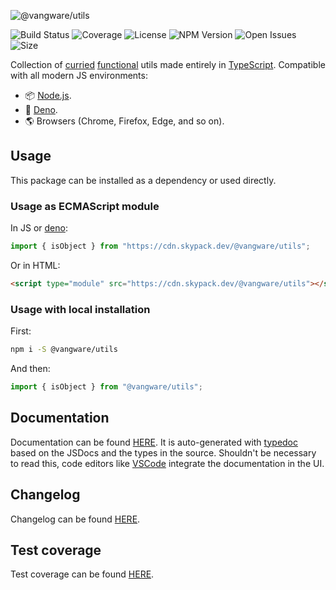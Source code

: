 ![@vangware/utils](https://i.imgur.com/Qt3fWpw.png)

![Build Status](https://img.shields.io/travis/vangware/utils.svg?style=for-the-badge&labelColor=333&color=20b075&link=https://travis-ci.org/github/vangware/utils)
![Coverage](https://img.shields.io/coveralls/github/vangware/utils.svg?style=for-the-badge&labelColor=333&color=20b075&link=https://coveralls.io/github/vangware/utils)
![License](https://img.shields.io/npm/l/@vangware/utils.svg?style=for-the-badge&labelColor=333&color=20b075&link=https://github.com/vangware/utils/blob/master/LICENSE)
![NPM Version](https://img.shields.io/npm/v/@vangware/utils.svg?style=for-the-badge&labelColor=333&color=20b075&link=https://npm.im/@vangware/utils)
![Open Issues](https://img.shields.io/github/issues/vangware/utils.svg?style=for-the-badge&labelColor=333&color=20b075&link=https://github.com/vangware/utils/issues)
![Size](https://img.shields.io/bundlephobia/minzip/@vangware/utils.svg?style=for-the-badge&labelColor=333&color=20b075&label=size&link=https://bundlephobia.com/result?p=@vangware/utils)

Collection of [curried](https://en.wikipedia.org/wiki/Currying) [functional](https://en.wikipedia.org/wiki/Functional_programming) utils made entirely in [TypeScript](http://typescriptlang.org/). Compatible with all modern JS environments:
- 📦 [Node.js](https://nodejs.org/).
- 🦕 [Deno](https://deno.land/).
- 🌎 Browsers (Chrome, Firefox, Edge, and so on).

## Usage

This package can be installed as a dependency or used directly.

### Usage as ECMAScript module

In JS or [deno](https://deno.land/):

```js
import { isObject } from "https://cdn.skypack.dev/@vangware/utils";
```

Or in HTML:

```html
<script type="module" src="https://cdn.skypack.dev/@vangware/utils"></script>
```

### Usage with local installation

First:

```bash
npm i -S @vangware/utils
```

And then:

```js
import { isObject } from "@vangware/utils";
```

## Documentation

Documentation can be found [HERE](https://utils.vangware.com). It is auto-generated with [typedoc](https://typedoc.org/) based on the JSDocs and the types in the source. Shouldn't be necessary to read this, code editors like [VSCode](https://code.visualstudio.com/) integrate the documentation in the UI.

## Changelog

Changelog can be found [HERE](https://github.com/vangware/utils/blob/master/CHANGELOG.md).

## Test coverage

Test coverage can be found [HERE](https://coveralls.io/github/vangware/utils).
